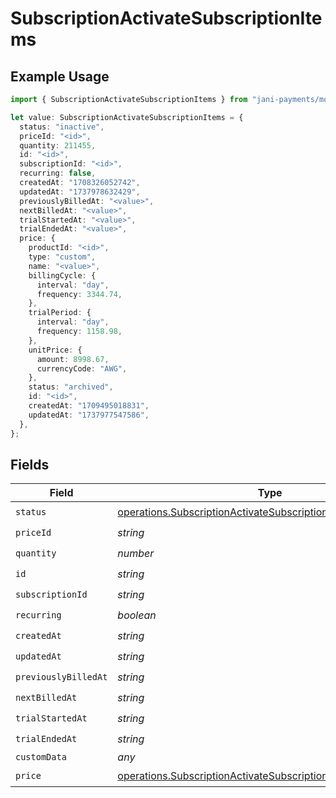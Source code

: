 # SubscriptionActivateSubscriptionItems

## Example Usage

```typescript
import { SubscriptionActivateSubscriptionItems } from "jani-payments/models/operations";

let value: SubscriptionActivateSubscriptionItems = {
  status: "inactive",
  priceId: "<id>",
  quantity: 211455,
  id: "<id>",
  subscriptionId: "<id>",
  recurring: false,
  createdAt: "1708326052742",
  updatedAt: "1737978632429",
  previouslyBilledAt: "<value>",
  nextBilledAt: "<value>",
  trialStartedAt: "<value>",
  trialEndedAt: "<value>",
  price: {
    productId: "<id>",
    type: "custom",
    name: "<value>",
    billingCycle: {
      interval: "day",
      frequency: 3344.74,
    },
    trialPeriod: {
      interval: "day",
      frequency: 1158.98,
    },
    unitPrice: {
      amount: 8998.67,
      currencyCode: "AWG",
    },
    status: "archived",
    id: "<id>",
    createdAt: "1709495018831",
    updatedAt: "1737977547586",
  },
};
```

## Fields

| Field                                                                                                                                            | Type                                                                                                                                             | Required                                                                                                                                         | Description                                                                                                                                      |
| ------------------------------------------------------------------------------------------------------------------------------------------------ | ------------------------------------------------------------------------------------------------------------------------------------------------ | ------------------------------------------------------------------------------------------------------------------------------------------------ | ------------------------------------------------------------------------------------------------------------------------------------------------ |
| `status`                                                                                                                                         | [operations.SubscriptionActivateSubscriptionSubscriptionsStatus](../../models/operations/subscriptionactivatesubscriptionsubscriptionsstatus.md) | :heavy_check_mark:                                                                                                                               | N/A                                                                                                                                              |
| `priceId`                                                                                                                                        | *string*                                                                                                                                         | :heavy_check_mark:                                                                                                                               | N/A                                                                                                                                              |
| `quantity`                                                                                                                                       | *number*                                                                                                                                         | :heavy_check_mark:                                                                                                                               | N/A                                                                                                                                              |
| `id`                                                                                                                                             | *string*                                                                                                                                         | :heavy_check_mark:                                                                                                                               | N/A                                                                                                                                              |
| `subscriptionId`                                                                                                                                 | *string*                                                                                                                                         | :heavy_check_mark:                                                                                                                               | N/A                                                                                                                                              |
| `recurring`                                                                                                                                      | *boolean*                                                                                                                                        | :heavy_check_mark:                                                                                                                               | N/A                                                                                                                                              |
| `createdAt`                                                                                                                                      | *string*                                                                                                                                         | :heavy_check_mark:                                                                                                                               | N/A                                                                                                                                              |
| `updatedAt`                                                                                                                                      | *string*                                                                                                                                         | :heavy_check_mark:                                                                                                                               | N/A                                                                                                                                              |
| `previouslyBilledAt`                                                                                                                             | *string*                                                                                                                                         | :heavy_check_mark:                                                                                                                               | N/A                                                                                                                                              |
| `nextBilledAt`                                                                                                                                   | *string*                                                                                                                                         | :heavy_check_mark:                                                                                                                               | N/A                                                                                                                                              |
| `trialStartedAt`                                                                                                                                 | *string*                                                                                                                                         | :heavy_check_mark:                                                                                                                               | N/A                                                                                                                                              |
| `trialEndedAt`                                                                                                                                   | *string*                                                                                                                                         | :heavy_check_mark:                                                                                                                               | N/A                                                                                                                                              |
| `customData`                                                                                                                                     | *any*                                                                                                                                            | :heavy_minus_sign:                                                                                                                               | N/A                                                                                                                                              |
| `price`                                                                                                                                          | [operations.SubscriptionActivateSubscriptionPrice](../../models/operations/subscriptionactivatesubscriptionprice.md)                             | :heavy_check_mark:                                                                                                                               | N/A                                                                                                                                              |